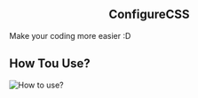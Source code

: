 <b><h2 align="center">ConfigureCSS</h2></b>
Make your coding more easier :D
## How Tou Use?
<img src="https://raw.githubusercontent.com/zrafiq111/configureCss/master/doc/SS.png" alt="How to use?">
